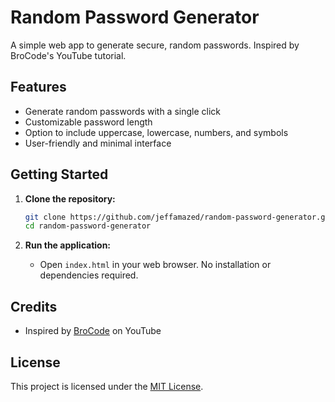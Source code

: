 # Random Password Generator

A simple web app to generate secure, random passwords. Inspired by BroCode's YouTube tutorial.

## Features

- Generate random passwords with a single click
- Customizable password length
- Option to include uppercase, lowercase, numbers, and symbols
- User-friendly and minimal interface

## Getting Started

1. **Clone the repository:**

   ```bash
   git clone https://github.com/jeffamazed/random-password-generator.git
   cd random-password-generator
   ```

2. **Run the application:**
   - Open `index.html` in your web browser. No installation or dependencies required.

## Credits

- Inspired by [BroCode](https://www.youtube.com/@BroCodez) on YouTube

## License

This project is licensed under the [MIT License](LICENSE).
